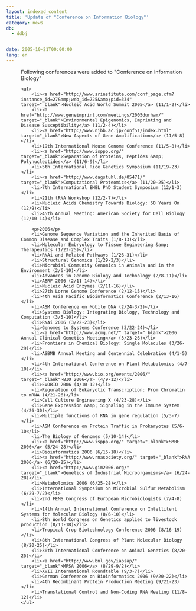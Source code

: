 ```yaml
---
layout: indexed_content
title: 'Update of "Conference on Information Biology"'
category: news
db:
  - ddbj


date: 2005-10-21T00:00:00
lang: en
---
```


<dd>Following conferences were added to "Conference on Information Biology"

    <ul>
        <li><a href="http://www.srinstitute.com/conf_page.cfm?instance_id=27&amp;web_id=725&amp;pid=334" target="_blank">Nucleic Acid World Summit 2005</a> (11/1-2)</li>
        <li><a href="http://www.geneimprint.com/meetings/2005durham/" target="_blank">Environmental Epigenomics, Imprinting and Disease Susceptibility</a> (11/2-4)</li>
        <li><a href="http://www.nibb.ac.jp/conf51/index.html" target="_blank">New Aspects of Gene Amplification</a> (11/5-8)</li>
        <li>19th International Mouse Genome Conference (11/5-8)</li>
        <li><a href="http://www.isppp.org/" target="_blank">Separation of Proteins, Peptides &amp; Polynucleotides</a> (11/6-9)</li>
        <li>5th International Rice Genetics Symposium (11/19-23)</li>
        <li><a href="http://www.dagstuhl.de/05471/" target="_blank">Computational Proteomics</a> (11/20-25)</li>
        <li>7th International EMBL PhD Student Symposium (12/1-3)</li>
        <li>21th tRNA Workshop (12/2-7)</li>
        <li>Nucleic Acids Chemistry Towards Biology: 50 Years On (12/9)</li>
        <li>45th Annual Meeting: American Society for Cell Biology (12/10-14)</li>

        <p>2006</p>
        <li>Genome Sequence Variation and the Inherited Basis of Common Disease and Complex Traits (1/8-13)</li>
        <li>Molecular Embryology to Tissue Engineering &amp; Therapeutics (1/23-25)</li>
        <li>RNAi and Related Pathways (1/26-31)</li>
        <li>Structural Genomics (1/29-2/3)</li>
        <li>Microbial Community Genomics in Animals and in the Environment (2/6-10)</li>
        <li>Advances in Genome Biology and Technology (2/8-11)</li>
        <li>ABRF 2006 (2/11-14)</li>
        <li>Nucleic Acid Enzymes (2/11-16)</li>
        <li>27th Lorne Genome Conference (2/12-15)</li>
        <li>4th Asia Pacific Bioinformatics Conference (2/13-16)</li>
        <li>ASM Conference on Mobile DNA (2/24-3/2)</li>
        <li>Systems Biology: Integrating Biology, Technology and Computation (3/5-10)</li>
        <li>RNAi 2006 (3/22-23)</li>
        <li>Genomes to Systems Conference (3/22-24)</li>
        <li><a href="http://www.acmg.net/" target="_blank">2006 Annual Clinical Genetics Meeting</a> (3/23-26)</li>
        <li>Frontiers in Chemical Biology: Single Molecules (3/26-29)</li>
        <li>ASBMB Annual Meeting and Centennial Celebration (4/1-5)</li>
        <li>4th International Conference on Plant Metabolomics (4/7-10)</li>
        <li><a href="http://www.bio.org/events/2006/" target="_blank">BIO 2006</a> (4/9-12)</li>
        <li>EVOBIO 2006 (4/10-12)</li>
        <li>Reguration of Eukaryotic Transcription: From Chromatin to mRNA (4/21-26)</li>
        <li>Cell Culture Engineering X (4/23-28)</li>
        <li>Gene Expression &amp; Signaling in the Immune System (4/26-30)</li>
        <li>Multiple functions of RNA in gene regulation (5/3-7)</li>
        <li>ASM Conference on Protein Traffic in Prokaryotes (5/6-10</li>
        <li>The Biology of Genomes (5/10-14)</li>
        <li><a href="http://www.isppp.org/" target="_blank">SMBE 2006</a> (5/24-28)</li>
        <li>Bioinformatics 2006 (6/15-18)</li>
        <li><a href="http://www.rnasociety.org/" target="_blank">RNA 2006</a> (6/20-25)</li>
        <li><a href="http://www.gim2006.org/" target="_blank">Genetics of Industrial Microorganisms</a> (6/24-28)</li>
        <li>Metabolomics 2006 (6/25-28)</li>
        <li>International Symposium on Microbial Sulfur Metabolism (6/29-7/2)</li>
        <li>2nd FEMS Congress of European Microbiologists (7/4-8)</li>
        <li>14th Annual International Conference on Intellitent Systems for Molecular Biology (8/6-10)</li>
        <li>8th World Congress on Genetics applied to livestock production (8/13-18)</li>
        <li>Tropical Crop Biotechnology Conference 2006 (8/16-19)</li>
        <li>8th International Congress of Plant Molecular Biology (8/20-25)</li>
        <li>30th International Conference on Animal Genetics (8/20-25)</li>
        <li><a href="http://www.bnl.gov/iapsap/" target="_blank">MPSA 2006</a> (8/29-9/2)</li>
        <li>XVII International Roundtable (9/3-7)</li>
        <li>German Conference on Bioinformatics 2006 (9/20-22)</li>
        <li>4th Recombinant Protein Production Meeting (9/21-23)</li>
        <li>Translational Control and Non-Coding RNA Meeting (11/8-12)</li>
    </ul>
</dd>
